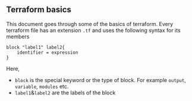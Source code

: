 ## Terraform basics

This document goes through some of the basics of terraform. Every terraform file has an extension `.tf` and uses the following syntax for its members

```
block "label1" label2{
    identifier = expression
}
```

Here,

- `block` is the special keyword or the type of block. For example `output`, `variable`, `modules` etc.
- `label1`&`label2` are the labels of the block
